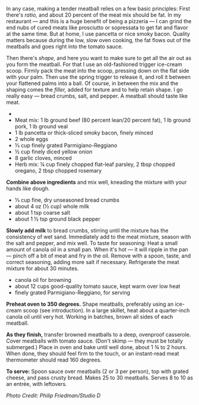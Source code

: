 In any case, making a tender meatball relies on a few basic principles: First there's _ratio,_ and about 20 percent of the meat mix should be fat. In my restaurant — and this is a huge benefit of being a pizzeria — I can grind the end nubs of cured meats like prosciutto or sopressata to get fat and flavor at the same time. But at home, I use pancetta or nice smoky bacon. Quality matters because during the low, slow oven cooking, the fat flows out of the meatballs and goes right into the tomato sauce.

Then there's _shape,_ and here you want to make sure to get all the air out as you form the meatball. For that I use an old-fashioned trigger ice-cream scoop. Firmly pack the meat into the scoop, pressing down on the flat side with your palm. Then use the spring trigger to release it, and roll it between your flattened palms into a ball. Of course, in between the mix and the shaping comes the _filler,_ added for texture and to help retain shape. I go really easy — bread crumbs, salt, and pepper. A meatball should taste like meat.

-
- Meat mix: 1 lb ground beef (80 percent lean/20 percent fat), 1 lb ground pork, 1 lb ground veal
- 1 lb pancetta or thick-sliced smoky bacon, finely minced
- 2 whole eggs
- ⅓ cup finely grated Parmigiano-Reggiano
- ½ cup finely diced yellow onion
- 8 garlic cloves, minced
- Herb mix: ¼ cup finely chopped flat-leaf parsley, 2 tbsp chopped oregano, 2 tbsp chopped rosemary

**Combine above ingredients** and mix well, kneading the mixture with your hands like dough.

- ⅓ cup fine, dry unseasoned bread crumbs
- about 4 oz (½ cup) whole milk
- about 1 tsp coarse salt
- about 1 ½ tsp ground black pepper

**Slowly add milk** to bread crumbs, stirring until the mixture has the consistency of wet sand. Immediately add to the meat mixture, season with the salt and pepper, and mix well. To taste for seasoning: Heat a small amount of canola oil in a small pan. When it's hot — it will ripple in the pan — pinch off a bit of meat and fry in the oil. Remove with a spoon, taste, and correct seasoning, adding more salt if necessary. Refrigerate the meat mixture for about 30 minutes.

- canola oil for browning
- about 12 cups good-quality tomato sauce, kept warm over low heat
- finely grated Parmigiano-Reggiano, for serving

**Preheat oven to 350 degrees.** Shape meatballs, preferably using an ice-cream scoop (see introduction). In a large skillet, heat about a quarter-inch canola oil until very hot. Working in batches, brown all sides of each meatball.

**As they finish,** transfer browned meatballs to a deep, ovenproof casserole. Cover meatballs with tomato sauce. (Don't skimp — they must be totally submerged.) Place in oven and bake until well done, about 1 ¾ to 2 hours. When done, they should feel firm to the touch, or an instant-read meat thermometer should read 160 degrees.

**To serve:** Spoon sauce over meatballs (2 or 3 per person), top with grated cheese, and pass crusty bread. Makes 25 to 30 meatballs. Serves 8 to 10 as an entrée, with leftovers.

_Photo Credit: Philip Friedman/Studio D_
